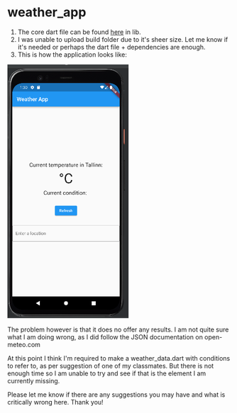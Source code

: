 # weather_app

1) The core dart file can be found [here](https://github.com/mdkostom/WeatherApp/blob/main/lib/weather_app.dart) in lib.
2) I was unable to upload build folder due to it's sheer size. Let me know if it's needed or perhaps the dart file + dependencies are enough.
3) This is how the application looks like:

![Screenshot](https://github.com/mdkostom/WeatherApp/blob/main/pic1.png)

The problem however is that it does no offer any results. I am not quite sure what I am doing wrong, as I did follow the JSON documentation on open-meteo.com

At this point I think I'm required to make a weather_data.dart with conditions to refer to, as per suggestion of one of my classmates. But there is not enough time so I am unable to try and see if that is the element I am currently missing.

Please let me know if there are any suggestions you may have and what is critically wrong here. Thank you!
